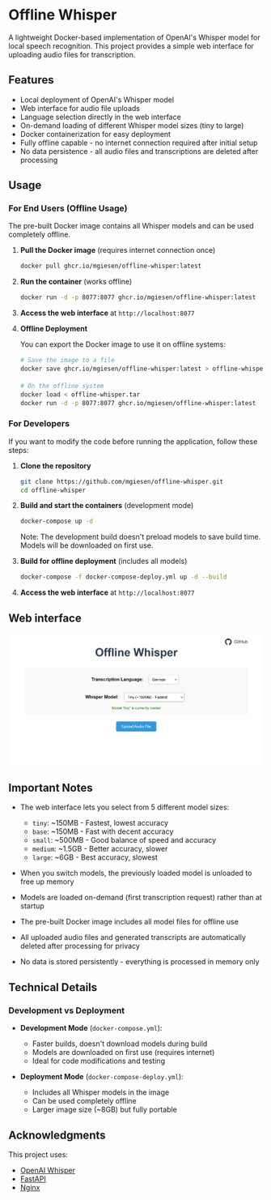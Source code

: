 # Offline Whisper

A lightweight Docker-based implementation of OpenAI's Whisper model for local speech recognition. This project provides a simple web interface for uploading audio files for transcription.

## Features

- Local deployment of OpenAI's Whisper model
- Web interface for audio file uploads
- Language selection directly in the web interface
- On-demand loading of different Whisper model sizes (tiny to large)
- Docker containerization for easy deployment
- Fully offline capable - no internet connection required after initial setup
- No data persistence - all audio files and transcriptions are deleted after processing

## Usage

### For End Users (Offline Usage)

The pre-built Docker image contains all Whisper models and can be used completely offline.

1. **Pull the Docker image** (requires internet connection once)

   ```bash
   docker pull ghcr.io/mgiesen/offline-whisper:latest
   ```

2. **Run the container** (works offline)

   ```bash
   docker run -d -p 8077:8077 ghcr.io/mgiesen/offline-whisper:latest
   ```

3. **Access the web interface** at `http://localhost:8077`

4. **Offline Deployment**

   You can export the Docker image to use it on offline systems:

   ```bash
   # Save the image to a file
   docker save ghcr.io/mgiesen/offline-whisper:latest > offline-whisper.tar

   # On the offline system
   docker load < offline-whisper.tar
   docker run -d -p 8077:8077 ghcr.io/mgiesen/offline-whisper:latest
   ```

### For Developers

If you want to modify the code before running the application, follow these steps:

1. **Clone the repository**

   ```bash
   git clone https://github.com/mgiesen/offline-whisper.git
   cd offline-whisper
   ```

2. **Build and start the containers** (development mode)

   ```bash
   docker-compose up -d
   ```

   Note: The development build doesn't preload models to save build time. Models will be downloaded on first use.

3. **Build for offline deployment** (includes all models)

   ```bash
   docker-compose -f docker-compose-deploy.yml up -d --build
   ```

4. **Access the web interface** at `http://localhost:8077`

## Web interface

![Image](readme/webapp.png)

## Important Notes

- The web interface lets you select from 5 different model sizes:

  - `tiny`: ~150MB - Fastest, lowest accuracy
  - `base`: ~150MB - Fast with decent accuracy
  - `small`: ~500MB - Good balance of speed and accuracy
  - `medium`: ~1.5GB - Better accuracy, slower
  - `large`: ~6GB - Best accuracy, slowest

- When you switch models, the previously loaded model is unloaded to free up memory
- Models are loaded on-demand (first transcription request) rather than at startup
- The pre-built Docker image includes all model files for offline use
- All uploaded audio files and generated transcripts are automatically deleted after processing for privacy
- No data is stored persistently - everything is processed in memory only

## Technical Details

### Development vs Deployment

- **Development Mode** (`docker-compose.yml`):

  - Faster builds, doesn't download models during build
  - Models are downloaded on first use (requires internet)
  - Ideal for code modifications and testing

- **Deployment Mode** (`docker-compose-deploy.yml`):
  - Includes all Whisper models in the image
  - Can be used completely offline
  - Larger image size (~8GB) but fully portable

## Acknowledgments

This project uses:

- [OpenAI Whisper](https://github.com/openai/whisper)
- [FastAPI](https://fastapi.tiangolo.com/)
- [Nginx](https://nginx.org/)
